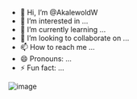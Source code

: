 - 👋 Hi, I’m @AkalewoldW
- 👀 I’m interested in ...
- 🌱 I’m currently learning ...
- 💞️ I’m looking to collaborate on ...
- 📫 How to reach me ...
- 😄 Pronouns: ...
- ⚡ Fun fact: ...

<!---
AkalewoldW/AkalewoldW is a ✨ special ✨ repository because its `README.md` (this file) appears on your GitHub profile.
You can click the Preview link to take a look at your changes.
--->
![image](https://github.com/AkalewoldW/AkalewoldW/assets/134396119/8555536d-f0c7-440e-8a44-98faeaff80a7)
